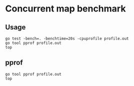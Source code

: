 # Concurrent map benchmark

## Usage

```shell
go test -bench=. -benchtime=20s -cpuprofile profile.out
go tool pprof profile.out
top
```

## pprof

```shell
go tool pprof profile.out
top
```
